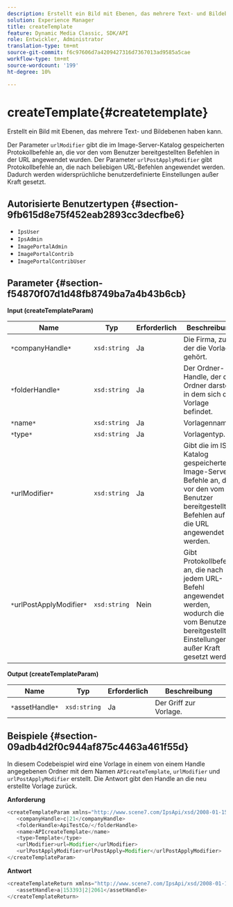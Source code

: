 ```yaml
---
description: Erstellt ein Bild mit Ebenen, das mehrere Text- und Bildebenen haben kann.
solution: Experience Manager
title: createTemplate
feature: Dynamic Media Classic, SDK/API
role: Entwickler, Administrator
translation-type: tm+mt
source-git-commit: f6c97606d7a4209427316d7367013ad9585a5cae
workflow-type: tm+mt
source-wordcount: '199'
ht-degree: 10%

---
```



# createTemplate{#createtemplate}

Erstellt ein Bild mit Ebenen, das mehrere Text- und Bildebenen haben kann.

Der Parameter `urlModifier` gibt die im Image-Server-Katalog gespeicherten Protokollbefehle an, die vor den vom Benutzer bereitgestellten Befehlen in der URL angewendet wurden. Der Parameter `urlPostApplyModifier` gibt Protokollbefehle an, die nach beliebigen URL-Befehlen angewendet werden. Dadurch werden widersprüchliche benutzerdefinierte Einstellungen außer Kraft gesetzt.

## Autorisierte Benutzertypen {#section-9fb615d8e75f452eab2893cc3decfbe6}

* `IpsUser`
* `IpsAdmin`
* `ImagePortalAdmin`
* `ImagePortalContrib`
* `ImagePortalContribUser`

## Parameter {#section-f54870f07d1d48fb8749ba7a4b43b6cb}

**Input (createTemplateParam)**

| Name | Typ | Erforderlich | Beschreibung |
|---|---|---|---|
| `*`companyHandle`*` | `xsd:string` | Ja | Die Firma, zu der die Vorlage gehört. |
| `*`folderHandle`*` | `xsd:string` | Ja | Der Ordner-Handle, der den Ordner darstellt, in dem sich die Vorlage befindet. |
| `*`name`*` | `xsd:string` | Ja | Vorlagenname. |
| `*`type`*` | `xsd:string` | Ja | Vorlagentyp. |
| `*`urlModifier`*` | `xsd:string` | Ja | Gibt die im IS-Katalog gespeicherten Image-Server-Befehle an, die vor den vom Benutzer bereitgestellten Befehlen auf die URL angewendet werden. |
| `*`urlPostApplyModifier`*` | `xsd:string` | Nein | Gibt Protokollbefehle an, die nach jedem URL-Befehl angewendet werden, wodurch die vom Benutzer bereitgestellten Einstellungen außer Kraft gesetzt werden. |

**Output (createTemplateParam)**

| Name | Typ | Erforderlich | Beschreibung |
|---|---|---|---|
| `*`assetHandle`*` | `xsd:string` | Ja | Der Griff zur Vorlage. |

## Beispiele {#section-09adb4d2f0c944af875c4463a461f55d}

In diesem Codebeispiel wird eine Vorlage in einem von einem Handle angegebenen Ordner mit dem Namen `APIcreateTemplate`, `urlModifier` und `urlPostApplyModifier` erstellt. Die Antwort gibt den Handle an die neu erstellte Vorlage zurück.

**Anforderung**

```java
<createTemplateParam xmlns="http://www.scene7.com/IpsApi/xsd/2008-01-15">
   <companyHandle>c|21</companyHandle>
   <folderHandle>ApiTestCo/</folderHandle>
   <name>APIcreateTemplate</name>
   <type>Template</type>
   <urlModifier>url=Modifier</urlModifier>
   <urlPostApplyModifier>urlPostApply=Modifier</urlPostApplyModifier>
</createTemplateParam>
```

**Antwort**

```java
<createTemplateReturn xmlns="http://www.scene7.com/IpsApi/xsd/2008-01-15">
   <assetHandle>a|153393|2|2061</assetHandle>
</createTemplateReturn>
```

